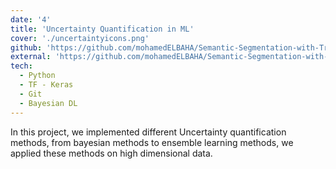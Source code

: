 ```yaml
---
date: '4'
title: 'Uncertainty Quantification in ML'
cover: './uncertaintyicons.png'
github: 'https://github.com/mohamedELBAHA/Semantic-Segmentation-with-Transformer.git'
external: 'https://github.com/mohamedELBAHA/Semantic-Segmentation-with-Transformer.git'
tech:
  - Python
  - TF - Keras
  - Git
  - Bayesian DL
---
```


In this project, we implemented different Uncertainty quantification methods, from bayesian methods to ensemble learning methods, we applied these methods on high dimensional data.
